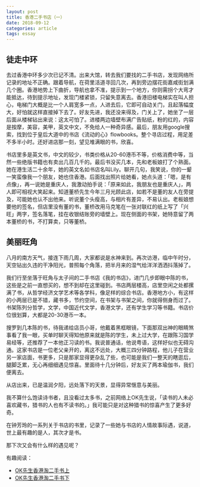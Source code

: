 ```yaml
---
layout: post
title: 香港二手书店（一）
date: 2018-09-12
categories: article
tags: essay
---
```


## 徒走中环
去过香港中环多少次已记不清。出来大馆，转去我们要找的二手书店，发现网络所记录的地址不正确。跟着导航，在荷里活道寻回几次，再到旁边摆花街嘉咸街划满几个圈。香港地势上下曲折，导航也拿不准，提示到一个地方，你则需拐个大弯才能抵达，待到提示地址，发现门楼紧锁，只留失意离去。香港旧楼电梯实在叫人担心，电梯门大概是比一个人肩宽多一点，人进去后，它即可自动关门，且起落幅度大，好怕就这样直接掉下去了。好友先进，我还没来得及，门关上了，她坐了一层后面从楼梯钻出来说：这太可怕了。进楼两边墙壁布满广告贴纸，粉的红的，内容是按摩，美容，美甲，英文中文，不免给人一种奇异感。最后，朋友用google搜索，找到位于皇后大道中的书店《流动的心》flowbooks。整个寻店过程，用足差不多半小时。还好进店那一刻，望见堆满眼的书，欣喜。

书店里多是英文书，中文的较少，书类价格从20-60港币不等，价格消费中等，当然一些绝版书籍也有卖出几百几千的。最后书没买几本，先和老板娘打了个熟面。她在港生活二十余年，她的英文名如书店名叫Lily。聊开几句，我笑说，你的一颦一笑蛮像我一个朋友，她也住香港。后面找出照片给她看，她点头道：「嗯，是有点像」，再一说她是重庆人，我激动拍手说：「原来如此，我朋友也是重庆人」，两人即可相视大笑起来。知道董桥先生今年三月光顾此店，如若不是董的友人在旁提及，可能她也认不出他来。听说董个头瘦高，与相片有差异，不易认出。老板娘想要他的签名，但店里没有董的书，董桥改用马克笔在一张对联红的纸上写了「兴旺」两字，签名落笔，挂在收银结账旁的墙壁上。现在侧面的书架，她特意留了两本董桥的书，不打算卖，只等董桥。 



## 美丽旺角

八月的南方天气，接连下雨几周，大家都说是水神来到。再次访港，临中午时分，天空钻出久违的干净阳光，普照每个角落，把半月来的湿气给洋洋洒洒抖落掉了。

我们行至坐落于旺角与太子间的二手书店《我的书店》，进门几步即眼中陈的书，这些是之前一直想买的，想不到却在这里碰到。书店两层楼高，店里空闲之处都摞满了书，从哲学经济文学艺术等各学科，像足样的综合书店。香港地方小，有这样的小两层已是不错，藏书多，节约空间，在书架与书架之间，你就得侧身而过了。书架陈列分哲学，文学，中国近代文学，香港文学，还有学生学习等书籍。书店价位很划算，大都是20-30港币一本。


搜罗到几本陈的书，待我递给店员小哥，他戴着黑框眼镜，下面那双出神的眼睛煞事看了我一眼，买单时聊天得知他原来就是陈的学生，未上过大学，在跟陈习国学易经等，还推荐了一本他正习读的书。我说普通话，他说粤语，这样好似也无碍沟通。这家书店是一位老父亲开的，离这不远处，大概三四分钟路程，他儿子在营业另一家店面，书更多，只是那家显得更杂乱了些，也可能是我们一整天的瞎逛后，腿脚乏累，无心再细细遇见惊喜。里面待十几分钟后，好友买了两本瑜伽书，我们便离去。

从店出来，已是温润夕阳，远处落下的天景，显得异常惬意与美丽。

我不算什么饱读诗书者，且没看过太多书，之前网络上OK先生说，「读书的人未必喜欢藏书，猎书的人也有不读书的。」我可能只是对这种猎书的惊喜产生了更多好奇。

在钟芳玲的一系列关于书店的书里，记录了一些她与书店的人情故事际遇，说道，世上最有趣的是人，其次才是书。 

那下次又会有什么样的遇见呢？ 


有趣阅读：

- [OK先生香港淘二手书上](http://www.china.com.cn/chinese/archive/414369.htm) 
- [OK先生香港淘二手书下](http://www.china.com.cn/zhuanti2005/txt/2003-09/29/content_5414375.htm) 
